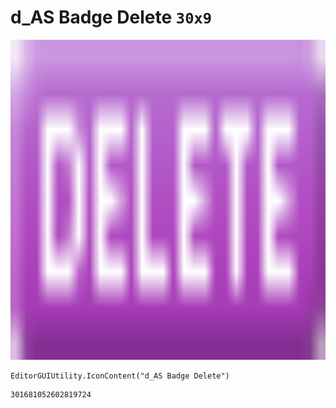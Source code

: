 # d_AS Badge Delete `30x9`
<img src="/img/d_AS%20Badge%20Delete.png" width=512 height=512>

``` CSharp
EditorGUIUtility.IconContent("d_AS Badge Delete")
```
```
301681052602819724
```
